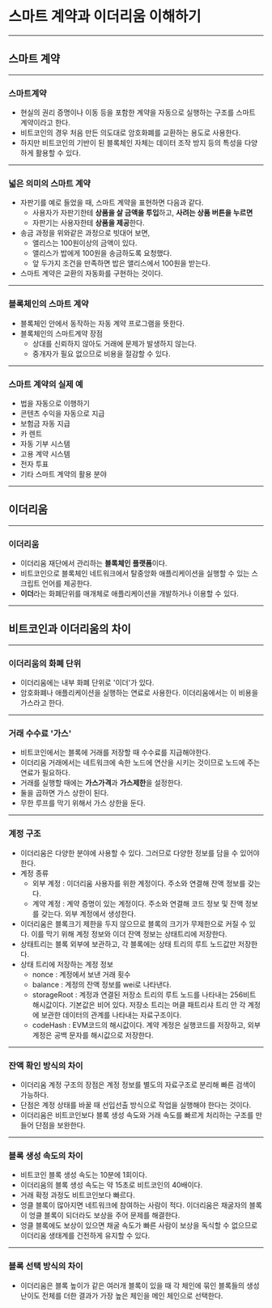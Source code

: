 # 스마트 계약과 이더리움 이해하기

---







## 스마트 계약

---

### 스마트계약

- 현실의 권리 증명이나 이동 등을 포함한 계약을 자동으로 실행하는 구조를 스마트 계약이라고 한다.
- 비트코인의 경우 처음 만든 의도대로 암호화폐를 교환하는 용도로 사용한다.
- 하지만 비트코인의 기반이 된 블록체인 자체는 데이터 조작 방지 등의 특성을 다양하게 활용할 수 있다.

---

### 넓은 의미의 스마트 계약

- 자판기를 예로 들었을 때, 스마트 계약을 표현하면 다음과 같다.
  - 사용자가 자판기한테 **상품을 살 금액을 투입**하고, **사려는 상품 버튼을 누르면**
  - 자판기는 사용자한테 **상품을 제공**한다.
- 송금 과정을 위와같은 과정으로 빗대어 보면,
  - 앨리스는 100원이상의 금액이 있다.
  - 앨리스가 밥에게 100원을 송금하도록 요청했다.
  - 앞 두가지 조건을 만족하면 밥은 앨리스에서 100원을 받는다.
- 스마트 계약은 교환의 자동화를 구현하는 것이다.

---

### 블록체인의 스마트 계약

- 블록체인 안에서 동작하는 자동 계약 프로그램을 뜻한다.
- 블록체인의 스마트계약 장점
  - 상대를 신뢰하지 않아도 거래에 문제가 발생하지 않는다.
  - 중개자가 필요 없으므로 비용을 절감할 수 있다.

---

### 스마트 계약의 실제 예

- 법을 자동으로 이행하기
- 콘텐츠 수익을 자동으로 지급
- 보험금 자동 지급
- 카 렌트
- 자동 기부 시스템
- 고용 계약 시스템
- 전자 투표
- 기타 스마트 계약의 활용 분야

---







## 이더리움

---

### 이더리움

- 이더리움 재단에서 관리하는 **블록체인 플랫폼**이다.
- 비트코인으로 블록체인 네트워크에서 탈중앙화 애플리케이션을 실행할 수 있는 스크립트 언어를 제공한다.
- **이더**라는 화폐단위를 매개체로 애플리케이션을 개발하거나 이용할 수 있다.

---







## 비트코인과 이더리움의 차이

---

### 이더리움의 화폐 단위

- 이더리움에는 내부 화폐 단위로 '이더'가 있다.
- 암호화폐나 애플리케이션을 실행하는 연료로 사용한다. 이더리움에서는 이 비용을 가스라고 한다.

---

### 거래 수수료 '가스'

- 비트코인에서는 블록에 거래를 저장할 때 수수료를 지급해야한다.
- 이더리움 거래에서는 네트워크에 속한 노드에 연산을 시키는 것이므로 노드에 주는 연료가 필요하다.
- 거래를 실행할 때에는 **가스가격**과 **가스제한**을 설정한다.
- 둘을 곱하면 가스 상한이 된다.
- 무한 루프를 막기 위해서 가스 상한을 둔다.

---

### 계정 구조

- 이더리움은 다양한 분야에 사용할 수 있다. 그러므로 다양한 정보를 담을 수 있어야 한다.
- 계정 종류
  - 외부 계정 : 이더리움 사용자를 위한 계정이다. 주소와 연결해 잔액 정보를 갖는다.
  - 계약 계정 : 계약 증명이 있는 계정이다. 주소와 연결해 코드 정보 및 잔액 정보를 갖는다. 외부 계정에서 생성한다.
- 이더리움은 블록크기 제한을 두지 않으므로 블록의 크기가 무제한으로 커질 수 있다. 이를 막기 위해 계정 정보와 이더 잔액 정보는 상태트리에 저장한다.
- 상태트리는 블록 외부에 보관하고, 각 블록에는 상태 트리의 루트 노드값만 저장한다.
- 상태 트리에 저장하는 계정 정보
  - nonce : 계정에서 보낸 거래 횟수
  - balance : 계정의 잔액 정보를 wei로 나타낸다.
  - storageRoot : 계정과 연결된 저장소 트리의 루트 노드를 나타내는 256비트 해시값이다. 기본값은 비어 있다. 저장소 트리는 머클 패트리샤 트리 안 각 계정에 보관한 데이터의 관계를 나타내는 자료구조이다.
  - codeHash : EVM코드의 해시값이다. 계약 계정은 실행코드를 저장하고, 외부 계정은 공백 문자를 해시값으로 저장한다.

---

### 잔액 확인 방식의 차이

- 이더리움 계정 구조의 장점은 계정 정보를 별도의 자료구조로 분리해 빠른 검색이 가능하다.
- 단점은 계정 상태를 바꿀 때 선입선출 방식으로 작업을 실행해야 한다는 것이다.
- 이더리움은 비트코인보다 블록 생성 속도와 거래 속도를 빠르게 처리하는 구조를 만들어 단점을 보완한다.

---

### 블록 생성 속도의 차이

- 비트코인 블록 생성 속도는 10분에 1회이다.
- 이더리움의 블록 생성 속도는 약 15초로 비트코인의 40배이다.
- 거래 확정 과정도 비트코인보다 빠르다.
- 엉클 블록이 많아지면 네트워크에 참여하는 사람이 적다. 이더리움은 채굴자의 블록이 엉클 블록이 되더라도 보상을 주어 문제를 해결한다.
- 엉클 블록에도 보상이 있으면 채굴 속도가 빠른 사람이 보상을 독식할 수 없으므로 이더리움 생태계를 건전하게 유지할 수 있다.

---

### 블록 선택 방식의 차이

- 이더리움은 블록 높이가 같은 여러개 블록이 있을 때 각 체인에 묶인 블록들의 생성 난이도 전체를 더한 결과가 가장 높은 체인을 메인 체인으로 선택한다. 